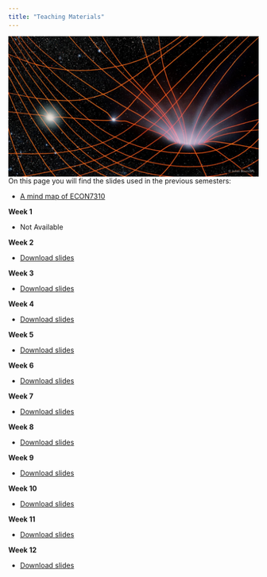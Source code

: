 ```yaml
---
title: "Teaching Materials"
---
```


<img src = "dark_hole.jpg" width="600" align="right">

On this page you will find the slides used in the previous semesters:

- [A mind map of ECON7310](https://padletuq.padlet.org/David/vbx00vez1iu9ayjn)

**Week 1**
- Not Available

[//]: < - [Download `test.m`](test.m) >

**Week 2**
- [Download slides](Lecture2SLR_1.pdf)

**Week 3**
- [Download slides](Lecture3SLR_2.pdf)

**Week 4**
- [Download slides](Lecture4MLR_1.pdf)

**Week 5**
- [Download slides](Lecture5MLR_2.pdf)

**Week 6**
- [Download slides](Lecture6NonLinear.pdf)

**Week 7**
- [Download slides](Lecture7Validity.pdf)

**Week 8**
- [Download slides](Lecture8Panel.pdf)

**Week 9**
- [Download slides](Lecture9Binary.pdf)

**Week 10**
- [Download slides](Lecture10IV.pdf)

**Week 11**
- [Download slides](Lecture11TimeSeries.pdf)

**Week 12**
- [Download slides](Lecture12BigData.pdf)
